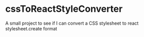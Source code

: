 # cssToReactStyleConverter
A small project to see if I can convert a CSS stylesheet to react stylesheet.create format
